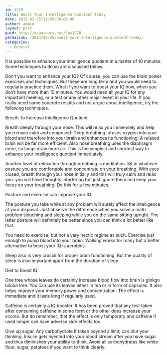 ```yaml
---
id: 1270
title: Boost Your Intelligence Quotient Today
date: 2013-02-25T11:45:00+00:00
author: admin
layout: post
guid: http://aquatours.net/?p=1270
permalink: /2013/02/25/boost-your-intelligence-quotient-today/
categories:
  - General
---
```

It is possible to enhance your intelligence quotient in a matter of 10 minutes. Some techniques to do so are discussed below.

Don&#8217;t you want to enhance your IQ? Of course, you can use the brain power exercises and techniques. But these are long term and you would need to regularly practice them. What if you want to boost your IQ now, when you don&#8217;t have more than 10 minutes. You would need all your IQ for any important meeting, or a test or any other major event in your life. If you really need some concrete results and not argue about intelligence, try the following techniques.

Breath To Increase Intelligence Quotient
  
Breath deeply through your nose. This will relax you immensely and help you remain calm and composed. Deep breathing infuses oxygen into your blood and therefore into your brain and enhances its functioning. A relaxed brain will be far more efficient. Also nose breathing uses the diaphragm more, so lungs draw more air. This is the simplest and shortest way to enhance your intelligence quotient immediately.
  
Another level of relaxation through breathing is meditation. Sit in whatever posture you are comfortable and concentrate on your breathing. With eyes closed, breath through your nose initially and this will truly calm and relax you. you will have thoughts interfering but just ignore them and keep your focus on your breathing. Do this for a few minutes.
  
Posture and exercise can improve your IQ

The posture you take while at any problem will surely affect the intelligence at your disposal. Just observe the difference when you solve a math problem slouching and sleeping while you do the same sitting upright. The latter posture will definitely be better since you can think a lot better like that.
  
You need to exercise, but not a very hectic regime as such. Exercise just enough to pump blood into your brain. Walking works for many but a better alternative to boost your IQ is aerobics.
  
Sleep also is very crucial for proper brain functioning. But the quality of sleep is also important apart from the duration of sleep.
  
Diet to Boost IQ

One tree whose leaves do certainly increase blood flow into brain is ginkgo biloba tree. You can use its leaves either in tea or in form of capsules. It also helps improve your memory power and concentration. The effect is immediate and it lasts long if regularly used.
  
Caffeine is certainly a IQ booster. It has been proved that any test taken after consuming caffeine in some form or the other does increase your scores. But do remember, that the effect is only temporary and caffeine if used longer can have adverse side effects too.

Give up sugar. Any carbohydrate if taken beyond a limit, can blur your thinking. Insulin gets injected into your blood stream after you have sugar and thus diminishes your ability to think. Avoid all carbohydrates like white flour, sugar, potatoes if you want to think clearly.